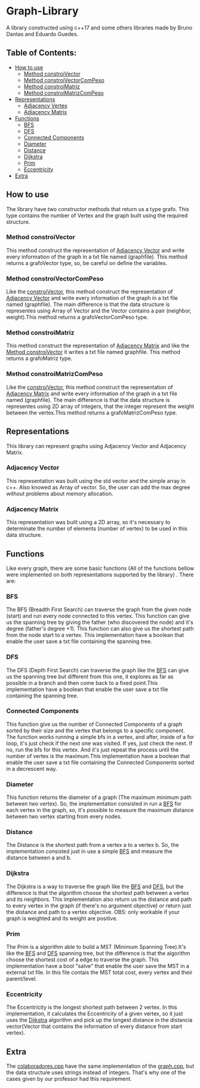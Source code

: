 # Graph-Library
A library constructed using c++17 and some others libraries made by Bruno Dantas and Eduardo Guedes.

## Table of Contents:
- [How to use](#how-to-use)
  - [Method constroiVector](#method-constroiVector)
  - [Method constroiVectorComPeso](#method-constroiVectorComPeso)  
  - [Method constroiMatriz](#method-constroiMatriz)
  - [Method constroiMatrizComPeso](#method-constroiMatrizComPeso)
- [Representations](#representations)
  - [Adjacency Vertex](#adjacency-vertex)
  - [Adjacency Matrix](#adjacency-matrix)
- [Functions](#functions)
  - [BFS](#bfs)
  - [DFS](#dfs)
  - [Connected Components](#connected-components)
  - [Diameter](#diameter)
  - [Distance](#distance)
  - [Dijkstra](#dijkstra)
  - [Prim](#prim)
  - [Eccentricity](#eccentricity)
- [Extra](#extra)

## How to use
The library have two constructor methods that return us a type grafo. This type contains the number of Vertex and the graph built using the required structure.

### Method constroiVector
This method construct the representation of [Adjacency Vector](#adjacency-vector) and write every information of the graph in a txt file named (graphfile). This method returns a grafoVector type, so, be careful on define the variables.

### Method constroiVectorComPeso
Like the [constroiVector](#method-constroiVector), this method construct the representation of [Adjacency Vector](#adjacency-vector) and write every information of the graph in a txt file named (graphfile). The main difference is that the data structure is representes using Array of Vector and the Vector contains a pair (neighbor, weight).This method returns a grafoVectorComPeso type. 

### Method constroiMatriz
This method construct the representation of [Adjacency Matrix](#adjacency-matrix) and like the [Method constroiVector](#method-constroiVector) it writes a txt file named graphfile. This method returns a grafoMatriz type.

### Method constroiMatrizComPeso
Like the [constroiVector](#method-constroiVector), this method construct the representation of [Adjacency Matrix](#adjacency-matrix) and write every information of the graph in a txt file named (graphfile). The main difference is that the data structure is representes using 2D array of integers, that the integer represent the weight between the vertex.This method returns a grafoMatrizComPeso type. 

## Representations
This library can represent graphs using Adjacency Vector and Adjacency Matrix.

### Adjacency Vector
This representation was built using the std vector and the simple array in c++. Also knowed as Array of vector.
So, the user can add the max degree without problems about memory allocation.

### Adjacency Matrix
This representation was built using a 2D array, so it's necessary to determinate the number of elements (number of vertex) to be used in this data structure.

## Functions
Like every graph, there are some basic functions (All of the functions bellow were implemented on both representations supported by the library) . There are:

### BFS
The BFS (Breadth First Search) can traverse the graph from the given node (start) and run every node connected to this vertex. This function can give us the spanning tree by giving the father (who discovered the node) and it's degree (father's degree +1). This function can also give us the shortest path from the node start to a vertex. This implementation have a boolean that enable the user save a txt file containing the spanning tree.

### DFS
The DFS (Depth First Search) can traverse the graph like the [BFS](#bfs) can give us the spanning tree but different from this one, it explores as far as possible in a branch and then come back to a fixed point.This implementation have a boolean that enable the user save a txt file containing the spanning tree.

### Connected Components
This function give us the number of Connected Components of a graph sorted by their size and the vertex that belongs to a specific component. The function works running a simple bfs in a vertex, and after, inside of a for loop, it's just check if the next one was visited. If yes, just check the next. If no, run the bfs for this vertex. And it's just repeat the process until the number of vertex is the maximum.This implementation have a boolean that enable the user save a txt file containing the Connected Components sorted in a decrescent way.

### Diameter
This function returns the diameter of a graph (The maximum minimum path between two vertex). So, the implementation consisted in run a [BFS](#bfs) for each vertex in the graph, so, it's possible to measure the maximum distance between two vertex starting from every nodes. 

### Distance
The Distance is the shortest path from a vertex a to a vertex b. So, the implementation consisted just in use a simple [BFS](#bfs) and measure the distance between a and b.

### Dijkstra
The Dijkstra is a way to traverse the graph like the [BFS](#bfs) and [DFS](#dfs), but the difference is that the algorithm choose the shortest path between a vertex and its neighbors. This implementation also return us the distance and path to every vertex in the graph (if there's no argument objective) or return just the distance and path to a vertex objective. OBS: only workable if your graph is weighted and its weight are positive.

### Prim
The Prim is a algorithm able to build a MST (Minimum Spanning Tree).It's like the [BFS](#bfs) and [DFS](#dfs) spanning tree, but the difference is that the algorithm choose the shortest cost of a edge to traverse the graph. This implementation have a bool "salve" that enable the user save the MST in a external txt file. In this file contais the MST total cost, every vertex and their parent/level.

### Eccentricity
The Eccentricity is the longest shortest path between 2 vertex. In this implementation, it calculates the Eccentricity of a given vertex, so it just uses the [Dijkstra](#dijkstra) algorithm and pick up the longest distance in the distancia vector(Vector that contains the information of every distance from start vertex).

## Extra
The [colaboradores.cpp](https://github.com/DantasB/Graph-Library/blob/master/colaboradores.cpp) have the same implementation of the [graph.cpp](https://github.com/DantasB/Graph-Library/blob/master/grafo.cpp), but the data structure uses strings instead of integers. That's why one of the cases given by our professor had this requirement.

